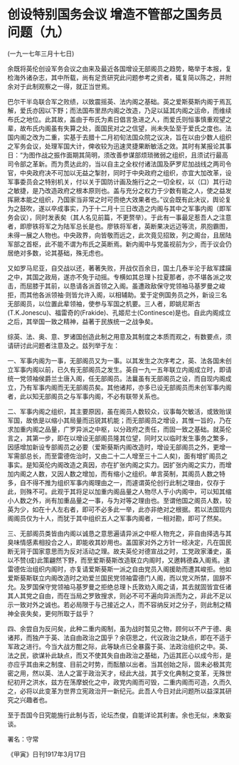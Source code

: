 # 创设特别国务会议 增造不管部之国务员问题（九）

 

(一九一七年三月十七日)

 

余既将英伦创设军务会议之由来及最近各国增设无部阁员之趋势，略举于本报，复检海外诸杂志，其中所载，尚有足贡研究此问题参考之资者，辄复简以陈之，并附余对于此制观察之一得，就正当世焉。

巴尔干半岛联合军之败绩，以致震摇英、法内阁之基础。英之爱斯葵斯内阁于焉瓦解，爱氏亦因以下野；而法国布里昂内阁之改造，乃足以延其内阁之运命，而维续布氏之地位。此其故，盖由于布氏为素日倡言急进之人，而爱氏则恒事慎重观望之辈，故布氏内阁虽有失算之处，面国民对之之信望，尚未失坠至于爱氏之度也。法国内阁之改为二重，实基于去腊十二月初旬法国众院之议决，旨在以由少数人组织之军务会议，处理军国大计，俾收较为迅速灵捷果断敏活之效。其时有某报论其事日：“为图作战之振作面期其简明，须改善参谋部烦琐微弱之组织，且须试行最高司令部之革新。而为贯达此的，当以自主之全权付诸法国及萨罗尼加战线之两司令官，中央政府决不可加以无益之掣肘，同时于中央政府之组织，亦宜大加改革，设军事委员会之特别机关，付以关于国防计画及施行之之一切全权，以（口）其行动之敏捷，是乃改造政府之根本原则也。盖与充分之权力于少数有能之人，使之益发挥厥本能之组织，乃国家当非常之时可赍绝大效果者也。”议会既有此决议，舆论复为之鼓吹，遂以卒成事实，乃于十二月十三日改造之内阁与其中之军事内阁（即军务会议），同时发表矣（其人名见前篇，不更赘举）。于此有一事最足惹吾人之注意者，即廖铁将军之为陆军总长是也。廖铁将军者，英断果决远迈等流，夙抱霸图，未得一展之人物也。中央政界，向皆敬而远之，此次竟见招致，列之阁台，且居陆军部之首枢，此不能不谓为布氏之英断焉。新内阁中与党虽视前为少，而于议会仍居绝对多数，论其基础，殊无虑也。

又如罗马尼亚，自交战以还，著著失败，开战仅百余日，国土几泰半沦于敌军蹂躏之中，其国之政局，遂亦不免于动摇。专横如其总理卜拉夏那者，亦不堪各派之攻击，而屈膝于其前，以恳请各派首领之入阁。虽遭政敌保守党领袖马基罗曼之峻拒，而其他各派领袖·则皆允许入阁，以相辅助。爱于定例国务员之外，新设三名无部阁员，以位置此辈领袖，使参与军国之机要。三人者，即姚尼斯古(T.K.Jonescu)、福雷奇的(Frakide)、孔姬尼士(Continesce)是也。自此内阁成立之后，其举国一致之精神，益著于民族统一之战争矣。

综英、法、奥、意、罗诸国创造此制之用意及其制度之本质而观之，有数要点，须请研讨此问题者注意及之。兹列举于左：

一、军事内阁为一事，无部阁员又为一事。以其发生之次序考之，英、法各国未创立军事内阁以前，已久有无部阁员之发生。英自一九一五年联立内阁成立时，即请统一党领袖侯爵兰士唐入阁，任无部阁员。法曩虽有无部阁员之设，而自现内阁成立，乃有军事内阁而无无部阁员矣。其他诸邦，亦多已设无部阁员而未创军事内阁者，此以知无部阁员之与军事内阁，不必有联带关系也。

二、军事内阁之组织，其主要原因，虽在阁员人数较众，议事每欠敏活，或致贻误军国，故依是以缩小其局量而迅锐其机能；而无部阁员之增设，其惟一旨的，乃在求加重内阁之品量，广罗异派之中枢，以分政府之责任，而固一致之基础。就英伦言之，其第一步，即在以增设无部阁员隆其位望，同时又以临时发生事务之繁多，因感增加新设专部阁员之必要（爱斯葵斯内阁改造时，增设无部阁员之外，更增一军需部总长，而至雷德佐治时，又由二十二人增至三十二人矣)，面有增扩阁员之事实。是知英伦内阁改造之真因，亦在扩张内阁之实力。因扩张内阁之实力，而增加内阁之人数，又因人数之增加，而有缩小之组织。单言英制，其阁员人数之特多，自不得不推为组织军事内阁理由之一，而遽谓英伦创行此制之理由，仅存于此，则殊不可。此观于其将足以加重内阁品量之人物尽人于小内阁中，可以知其缩小人数之外，尚有加重品量之一事，与为对等之理由也。至谓他国之阁员人数，较英为少，如在十人左右者，即可不必多此一举，此亦非绝对之根据。若以法国现内阁阁员仅为十人，而犹于其中组织五人之军事内阁者，一相对勘，即可了然矣。

三、无部阁员类皆由内阁以诚恳之意思遍请异派之中枢人物充之，非自由择选与其臭味情感素相投合之人，即能收其妙用也。盖国家对外之方针一经决定，凡在国民断无背于国家意思而为反对活动之理。故夫英伦对德宣战之时，工党政家潘史，虽以不赞(成)此策翩然下野，而至爱斯葵斯改造联立内阁时，又邀韩德森入阁焉。逮雷德佐治组织内阁时，亦复请爱斯葵斯一派之自由党员入阁援助而遭其峻拒。他如爱斯葵斯联立内阁改造时之劝爱兰国民党领袖雷德门人阁，而以党义所禁，固辞不允。及罗国保守党领袖马基罗曼之拒绝总理卜氏敦劝入阁之请，其去就固皆宜任诸其人其党之自由，而在当局之罗致搜求，则必不可不遍向异派而为之，非此不足以示一致对外之诚也。若必局限于与己接近之人，而不容纳反对之分子，则此制之精神全丧失矣，更何所取于兹乎？

四、余尝自为反问矣，此种二重内阁制，虽为战时暂见之物，顾何以不产于德、奥诸邦，而独产于英、法自由政治之国乎？余窃思之，代议政治之缺点，即在不适于军政之进行。今当大战方酣之际，此等缺点已全暴露于英、法政治组织之中。英、法之民，欲谋补此缺点，而又不使其失自由政治之基础，乃运其匠心以成今形，是亦应乎其由来之制度、目前之时势，而酝酿以出者。当其创始之际，固未必极其完密之用，然以英、法人之富于政治天才，经此大战，其于文化典制之变革，无殊世纪初开之洪水，兹方在荡摩蜕化之中，政党内阁而可毁，二重内阁而可造，久而久之，必将以此变革为世界立宪政治开一新纪元。此吾人今日对此问题所以益深其研究之兴趣者也。

至于吾国今日究能施行此制与否，论坛杰俊，自能详论其利害。余也无似，未敢妄谈。

 

署名：守常

《甲寅》日刊1917年3月17日

 

 

 

 

